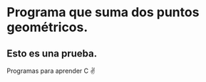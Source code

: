 # Programa que suma dos puntos geométricos. 
## Esto es una prueba. 

Programas para aprender C :v: 
